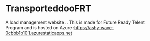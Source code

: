 # TransporteddooFRT
A  load management website .. This is made for Future Ready Telent Program and is hosted on Azure :https://ashy-wave-0cbbb1b10.1.azurestaticapps.net
